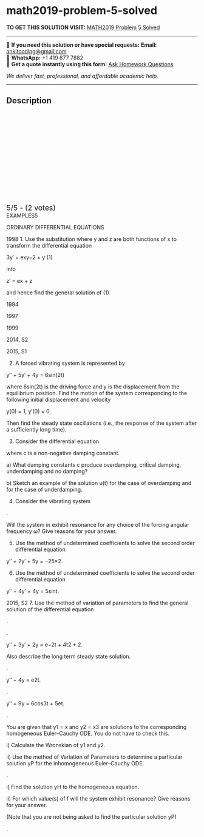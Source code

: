 # math2019-problem-5-solved
**TO GET THIS SOLUTION VISIT:** [MATH2019 Problem 5 Solved](https://www.ankitcodinghub.com/product/math2019-problem-class-solved-6/)


---

📩 **If you need this solution or have special requests:** **Email:** ankitcoding@gmail.com  
📱 **WhatsApp:** +1 419 877 7882  
📄 **Get a quote instantly using this form:** [Ask Homework Questions](https://www.ankitcodinghub.com/services/ask-homework-questions/)

*We deliver fast, professional, and affordable academic help.*

---

<h2>Description</h2>



<div class="kk-star-ratings kksr-auto kksr-align-center kksr-valign-top" data-payload="{&quot;align&quot;:&quot;center&quot;,&quot;id&quot;:&quot;117112&quot;,&quot;slug&quot;:&quot;default&quot;,&quot;valign&quot;:&quot;top&quot;,&quot;ignore&quot;:&quot;&quot;,&quot;reference&quot;:&quot;auto&quot;,&quot;class&quot;:&quot;&quot;,&quot;count&quot;:&quot;2&quot;,&quot;legendonly&quot;:&quot;&quot;,&quot;readonly&quot;:&quot;&quot;,&quot;score&quot;:&quot;5&quot;,&quot;starsonly&quot;:&quot;&quot;,&quot;best&quot;:&quot;5&quot;,&quot;gap&quot;:&quot;4&quot;,&quot;greet&quot;:&quot;Rate this product&quot;,&quot;legend&quot;:&quot;5\/5 - (2 votes)&quot;,&quot;size&quot;:&quot;24&quot;,&quot;title&quot;:&quot;MATH2019 Problem 5 Solved&quot;,&quot;width&quot;:&quot;138&quot;,&quot;_legend&quot;:&quot;{score}\/{best} - ({count} {votes})&quot;,&quot;font_factor&quot;:&quot;1.25&quot;}">

<div class="kksr-stars">

<div class="kksr-stars-inactive">
            <div class="kksr-star" data-star="1" style="padding-right: 4px">


<div class="kksr-icon" style="width: 24px; height: 24px;"></div>
        </div>
            <div class="kksr-star" data-star="2" style="padding-right: 4px">


<div class="kksr-icon" style="width: 24px; height: 24px;"></div>
        </div>
            <div class="kksr-star" data-star="3" style="padding-right: 4px">


<div class="kksr-icon" style="width: 24px; height: 24px;"></div>
        </div>
            <div class="kksr-star" data-star="4" style="padding-right: 4px">


<div class="kksr-icon" style="width: 24px; height: 24px;"></div>
        </div>
            <div class="kksr-star" data-star="5" style="padding-right: 4px">


<div class="kksr-icon" style="width: 24px; height: 24px;"></div>
        </div>
    </div>

<div class="kksr-stars-active" style="width: 138px;">
            <div class="kksr-star" style="padding-right: 4px">


<div class="kksr-icon" style="width: 24px; height: 24px;"></div>
        </div>
            <div class="kksr-star" style="padding-right: 4px">


<div class="kksr-icon" style="width: 24px; height: 24px;"></div>
        </div>
            <div class="kksr-star" style="padding-right: 4px">


<div class="kksr-icon" style="width: 24px; height: 24px;"></div>
        </div>
            <div class="kksr-star" style="padding-right: 4px">


<div class="kksr-icon" style="width: 24px; height: 24px;"></div>
        </div>
            <div class="kksr-star" style="padding-right: 4px">


<div class="kksr-icon" style="width: 24px; height: 24px;"></div>
        </div>
    </div>
</div>


<div class="kksr-legend" style="font-size: 19.2px;">
            5/5 - (2 votes)    </div>
    </div>
EXAMPLES5

ORDINARY DIFFERENTIAL EQUATIONS

1998 1. Use the substitution where y and z are both functions of x to transform the differential equation

3y′ = exy−2 + y (1)

into

z′ = ex + z

and hence find the general solution of (1).

1994

1997

1999

2014, S2

2015, S1

2. A forced vibrating system is represented by

y′′ + 5y′ + 4y = 6sin(2t)

where 6sin(2t) is the driving force and y is the displacement from the equilibrium position. Find the motion of the system corresponding to the following initial displacement and velocity

y(0) = 1, y′(0) = 0.

Then find the steady state oscillations (i.e., the response of the system after a sufficiently long time).

3. Consider the differential equation

where c is a non-negative damping constant.

a) What damping constants c produce overdamping, critical damping, underdamping and no damping?

b) Sketch an example of the solution u(t) for the case of overdamping and for the case of underdamping.

4. Consider the vibrating system

.

Will the system in exhibit resonance for any choice of the forcing angular frequency ω? Give reasons for your answer.

5. Use the method of undetermined coefficients to solve the second order differential equation

y′′ + 2y′ + 5y = −25×2.

6. Use the method of undetermined coefficients to solve the second order differential equation

y′′ − 4y′ + 4y = 5sint.

2015, S2 7. Use the method of variation of parameters to find the general solution of the differential equation

.

.

y′′ + 3y′ + 2y = e−2t + 4t2 + 2.

Also describe the long term steady state solution.

.

y′′ − 4y = e2t.

.

y′′ + 9y = 6cos3t + 5et.

.

You are given that y1 = x and y2 = x3 are solutions to the corresponding homogeneous Euler–Cauchy ODE. You do not have to check this.

i) Calculate the Wronskian of y1 and y2.

ii) Use the method of Variation of Parameters to determine a particular solution yP for the inhomogeneous Euler–Cauchy ODE.

.

i) Find the solution yH to the homogeneous equation.

ii) For which value(s) of f will the system exhibit resonance? Give reasons for your answer.

(Note that you are not being asked to find the particular solution yP)

.
